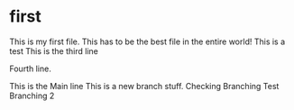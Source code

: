 first
=====

This is my first file. This has to be the best file in the entire world!
This is a test
This is the third line

Fourth line.

This is the Main line
This is a new branch stuff.
Checking Branching
Test Branching 2
